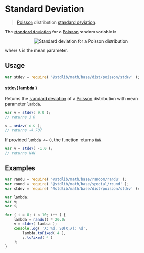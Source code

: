 # Standard Deviation

> [Poisson][poisson-distribution] distribution [standard deviation][standard-deviation].


<!-- Section to include introductory text. Make sure to keep an empty line after the intro `section` element and another before the `/section` close. -->

<section class="intro">

The [standard deviation][standard-deviation] for a [Poisson][poisson-distribution] random variable is

<!-- <equation class="equation" label="eq:poisson_stdev" align="center" raw="\sigma = \sqrt{\lambda}" alt="Standard deviation for a Poisson distribution."> -->

<div class="equation" align="center" data-raw-text="\sigma = \sqrt{\lambda}" data-equation="eq:poisson_stdev">
    <img src="" alt="Standard deviation for a Poisson distribution.">
    <br>
</div>

<!-- </equation> -->

where `λ` is the mean parameter.

</section>

<!-- /.intro -->

<!-- Package usage documentation. -->

<section class="usage">

## Usage

``` javascript
var stdev = require( '@stdlib/math/base/dist/poisson/stdev' );
```

#### stdev( lambda )

Returns the [standard deviation][standard-deviation] of a [Poisson][poisson-distribution] distribution with mean parameter `lambda`.

``` javascript
var v = stdev( 9.0 );
// returns 3.0

v = stdev( 0.5 );
// returns ~0.707
```

If provided `lambda <= 0`, the function returns `NaN`.

``` javascript
var v = stdev( -1.0 );
// returns NaN
```

</section>

<!-- /.usage -->

<!-- Package usage notes. Make sure to keep an empty line after the `section` element and another before the `/section` close. -->

<section class="notes">

</section>

<!-- /.notes -->

<!-- Package usage examples. -->

<section class="examples">

## Examples

``` javascript
var randu = require( '@stdlib/math/base/random/randu' );
var round = require( '@stdlib/math/base/special/round' );
var stdev = require( '@stdlib/math/base/dist/poisson/stdev' );

var lambda;
var v;
var i;

for ( i = 0; i < 10; i++ ) {
    lambda = randu() * 20.0;
    v = stdev( lambda );
    console.log( 'λ: %d, SD(X;λ): %d',
        lambda.toFixed( 4 ),
        v.toFixed( 4 )
    );
}
```

</section>

<!-- /.examples -->

<!-- Section to include cited references. If references are included, add a horizontal rule *before* the section. Make sure to keep an empty line after the `section` element and another before the `/section` close. -->

<section class="references">

</section>

<!-- /.references -->

<!-- Section for all links. Make sure to keep an empty line after the `section` element and another before the `/section` close. -->

<section class="links">

[poisson-distribution]: https://en.wikipedia.org/wiki/Poisson_distribution
[standard-deviation]: https://en.wikipedia.org/wiki/Standard_deviation

</section>

<!-- /.links -->
